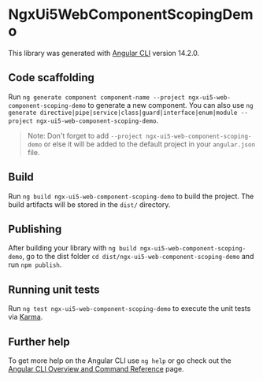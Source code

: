 # NgxUi5WebComponentScopingDemo

This library was generated with [Angular CLI](https://github.com/angular/angular-cli) version 14.2.0.

## Code scaffolding

Run `ng generate component component-name --project ngx-ui5-web-component-scoping-demo` to generate a new component. You can also use `ng generate directive|pipe|service|class|guard|interface|enum|module --project ngx-ui5-web-component-scoping-demo`.
> Note: Don't forget to add `--project ngx-ui5-web-component-scoping-demo` or else it will be added to the default project in your `angular.json` file. 

## Build

Run `ng build ngx-ui5-web-component-scoping-demo` to build the project. The build artifacts will be stored in the `dist/` directory.

## Publishing

After building your library with `ng build ngx-ui5-web-component-scoping-demo`, go to the dist folder `cd dist/ngx-ui5-web-component-scoping-demo` and run `npm publish`.

## Running unit tests

Run `ng test ngx-ui5-web-component-scoping-demo` to execute the unit tests via [Karma](https://karma-runner.github.io).

## Further help

To get more help on the Angular CLI use `ng help` or go check out the [Angular CLI Overview and Command Reference](https://angular.io/cli) page.
